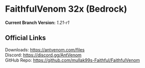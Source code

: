 # FaithfulVenom 32x (Bedrock)

**Current Branch Version:** _1.21-r1_  

## Official Links

Downloads: https://antvenom.com/files  
Discord: https://discord.gg/AntVenom  
GitHub Repo: https://github.com/mullak99s-Faithful/FaithfulVenom  
